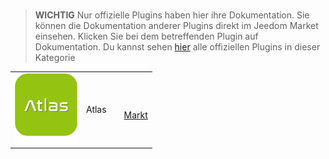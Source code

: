 
# 


>**WICHTIG**
>Nur offizielle Plugins haben hier ihre Dokumentation. Sie können die Dokumentation anderer Plugins direkt im Jeedom Market einsehen. Klicken Sie bei dem betreffenden Plugin auf Dokumentation.
>Du kannst sehen [hier](https://market.jeedom.com/index.php?v=d&p=market&type=plugin&categorie=home+automation+protocol) alle offiziellen Plugins in dieser Kategorie


| | | | |
|--- | --- | --- | ---|
|<img src="atlas/atlas_icon.png" class="pluginLogo" width="100" />|Atlas||[](atlas/index.md)[](atlas/beta/index.md)<br/>[Markt](https://market.jeedom.com/index.php?v=d&p=market_display&id=4195)<br/>[](atlas/changelog.md)[](atlas/beta/changelog.md)|
